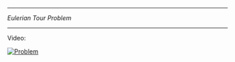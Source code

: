 _________________________________________
*Eulerian Tour Problem*
_________________________________________

Video:

[![Problem](https://img.youtube.com/vi/F4BM6fnLl04/0.jpg)](https://www.youtube.com/watch?v=F4BM6fnLl04)

